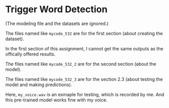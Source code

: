 Trigger Word Detection
==================

(The modeling file and the datasets are ignored.)


The files named like `mycode_532` are for the first section (about creating the dataset).

In the first section of this assignment, I cannot get the same outputs as the offically offered results. 


The files named like `mycode_532_2` are for the second section (about the model).


The files named like `mycode_532_3` are for the section 2.3 (about testing the model and making predictions). 

Here, `my_voice.wav` is an exmaple for testing, which is recorded by me. And this pre-trained model works fine with my voice.

